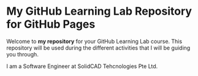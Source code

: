 # My GitHub Learning Lab Repository for GitHub Pages

Welcome to **my repository** for your GitHub Learning Lab course. This repository will be used during the different activities that I will be guiding you through. 

I am a Software Engineer at SolidCAD Tehcnologies Pte Ltd.

